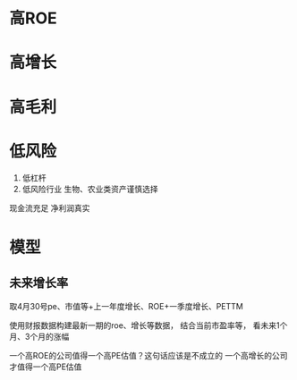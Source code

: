 # 高ROE

# 高增长

# 高毛利

# 低风险
1. 低杠杆
2. 低风险行业
生物、农业类资产谨慎选择

现金流充足
净利润真实

# 




# 模型
## 未来增长率
取4月30号pe、市值等+上一年度增长、ROE+一季度增长、PETTM

使用财报数据构建最新一期的roe、增长等数据，
结合当前市盈率等，
看未来1个月、3个月的涨幅


一个高ROE的公司值得一个高PE估值？这句话应该是不成立的
一个高增长的公司才值得一个高PE估值